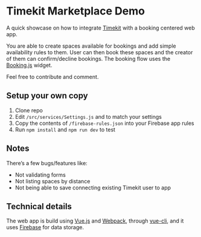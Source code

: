 # Timekit Marketplace Demo

A quick showcase on how to integrate [Timekit](http://timekit.io) with a booking centered web app.

You are able to create spaces available for bookings and add simple availability rules to them. User can then book these spaces and the creator of them can confirm/decline bookings.
The booking flow uses the [Booking.js](http://booking.timekit.io) widget.

Feel free to contribute and comment.

## Setup your own copy
1. Clone repo
2. Edit `/src/services/Settings.js` and to match your settings
3. Copy the contents of `/firebase-rules.json` into your Firebase app rules
4. Run `npm install` and `npm run dev` to test

## Notes
There’s a few bugs/features like:
- Not validating forms
- Not listing spaces by distance
- Not being able to save connecting existing Timekit user to app

## Technical details
The web app is build using [Vue.js](http://vuejs.org) and [Webpack](http://webpack.github.io), through [vue-cli](https://github.com/vuejs/vue-cli), and it uses [Firebase](https://www.firebase.com) for data storage.